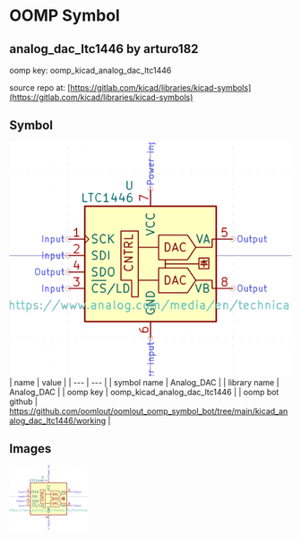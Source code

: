 # OOMP Symbol  
## analog_dac_ltc1446  by arturo182  
  
oomp key: oomp_kicad_analog_dac_ltc1446  
  
source repo at: [https://gitlab.com/kicad/libraries/kicad-symbols](https://gitlab.com/kicad/libraries/kicad-symbols)  
## Symbol  
  
[![working.png](working_600.png)](working.png)  
| name | value | 
| --- | --- | 
| symbol name | Analog_DAC | 
| library name | Analog_DAC | 
| oomp key | oomp_kicad_analog_dac_ltc1446 | 
| oomp bot github | https://github.com/oomlout/oomlout_oomp_symbol_bot/tree/main/kicad_analog_dac_ltc1446/working | 
## Images  
  
[![working.png](working_140.png)](working.png)  
